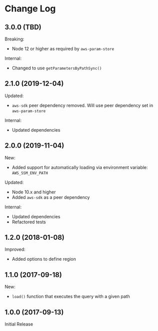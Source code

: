 # Change Log

## 3.0.0 (TBD)

Breaking:

* Node 12 or higher as required by `aws-param-store`

Internal:

* Changed to use `getParametersByPathSync()`

## 2.1.0 (2019-12-04)

Updated:

* `aws-sdk` peer dependency removed. Will use peer dependency set in `aws-param-store`

Internal:

* Updated dependencies

## 2.0.0 (2019-11-04)

New:

* Added support for automatically loading via environment variable: `AWS_SSM_ENV_PATH`

Updated:

* Node 10.x and higher
* Added `aws-sdk` as a peer dependency

Internal:

* Updated dependencies
* Refactored tests

## 1.2.0 (2018-01-08)

Improved:

* Added options to define region

## 1.1.0 (2017-09-18)

New:

* `load()` function that executes the query with a given path

## 1.0.0 (2017-09-13)

Initial Release
